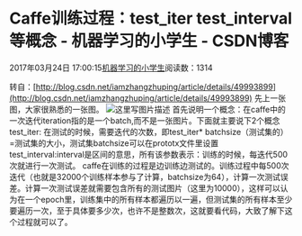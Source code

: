 
# Caffe训练过程：test_iter test_interval等概念 - 机器学习的小学生 - CSDN博客


2017年03月24日 17:00:15[机器学习的小学生](https://me.csdn.net/xuluhui123)阅读数：1314


转自：[http://blog.csdn.net/iamzhangzhuping/article/details/49993899](http://blog.csdn.net/iamzhangzhuping/article/details/49993899)
先上一张图，大家很熟悉的一张图。
![这里写图片描述](https://img-blog.csdn.net/20170324165928171?watermark/2/text/aHR0cDovL2Jsb2cuY3Nkbi5uZXQvcmFieV9neWw=/font/5a6L5L2T/fontsize/400/fill/I0JBQkFCMA==/dissolve/70/gravity/SouthEast)
首先说明一个概念：在caffe中的一次迭代iteration指的是一个batch,而不是一张图片。下面就主要说下2个概念
test_iter: 在测试的时候，需要迭代的次数，即test_iter* batchsize（测试集的）=测试集的大小，测试集batchsize可以在prototx文件里设置
test_interval:interval是区间的意思，所有该参数表示：训练的时候，每迭代500次就进行一次测试。
caffe在训练的过程是边训练边测试的。训练过程中每500次迭代（也就是32000个训练样本参与了计算，batchsize为64），计算一次测试误差。计算一次测试误差就需要包含所有的测试图片（这里为10000），这样可以认为在一个epoch里，训练集中的所有样本都遍历以一遍，但测试集的所有样本至少要遍历一次，至于具体要多少次，也许不是整数次，这就要看代码，大致了解下这个过程就可以了。

